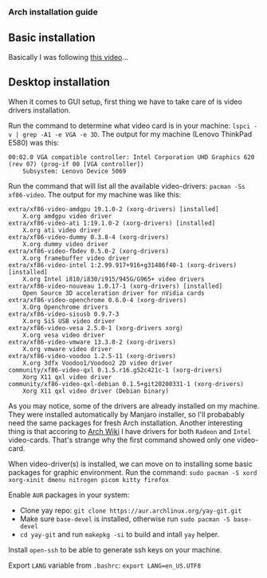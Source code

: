 ### Arch installation guide

## Basic installation

Basically I was following [this video](https://www.youtube.com/watch?v=PQgyW10xD8s&list=PL5--8gKSku16Ncr9H_BAZSzWecjaSWlvY&index=5&ab_channel=DistroTube)...

## Desktop installation

When it comes to GUI setup, first thing we have to take care of is video drivers installation.

Run the command to determine what video card is in your machine: `lspci -v | grep -A1 -e VGA -e 3D`.
The output for my machine (Lenovo ThinkPad E580) was this:

```
00:02.0 VGA compatible controller: Intel Corporation UHD Graphics 620 (rev 07) (prog-if 00 [VGA controller])
	Subsystem: Lenovo Device 5069
```

Run the command that will list all the available video-drivers: `pacman -Ss xf86-video`.
The output for my machine was like this:

```
extra/xf86-video-amdgpu 19.1.0-2 (xorg-drivers) [installed]
    X.org amdgpu video driver
extra/xf86-video-ati 1:19.1.0-2 (xorg-drivers) [installed]
    X.org ati video driver
extra/xf86-video-dummy 0.3.8-4 (xorg-drivers)
    X.org dummy video driver
extra/xf86-video-fbdev 0.5.0-2 (xorg-drivers)
    X.org framebuffer video driver
extra/xf86-video-intel 1:2.99.917+916+g31486f40-1 (xorg-drivers) [installed]
    X.org Intel i810/i830/i915/945G/G965+ video drivers
extra/xf86-video-nouveau 1.0.17-1 (xorg-drivers) [installed]
    Open Source 3D acceleration driver for nVidia cards
extra/xf86-video-openchrome 0.6.0-4 (xorg-drivers)
    X.Org Openchrome drivers
extra/xf86-video-sisusb 0.9.7-3
    X.org SiS USB video driver
extra/xf86-video-vesa 2.5.0-1 (xorg-drivers xorg)
    X.org vesa video driver
extra/xf86-video-vmware 13.3.0-2 (xorg-drivers)
    X.org vmware video driver
extra/xf86-video-voodoo 1.2.5-11 (xorg-drivers)
    X.org 3dfx Voodoo1/Voodoo2 2D video driver
community/xf86-video-qxl 0.1.5.r16.g52c421c-1 (xorg-drivers)
    Xorg X11 qxl video driver
community/xf86-video-qxl-debian 0.1.5+git20200331-1 (xorg-drivers)
    Xorg X11 qxl video driver (Debian binary)
```

As you may notice, some of the drivers are already installed on my machine. They were installed automatically
by Manjaro installer, so I'll probabably need the same packages for fresh Arch installation.
Another interesting thing is that accoring to [Arch Wiki](https://wiki.archlinux.org/index.php/Xorg#Driver_installation)
I have drivers for both `Radeon` and `Intel` video-cards. That's strange why the first command showed only one video-card.

When video-driver(s) is installed, we can move on to installing some basic packages for graphic environment.
Run the command: `sudo pacman -S xord xorg-xinit dmenu nitrogen picom kitty firefox`

Enable `AUR` packages in your system:
- Clone yay repo: `git clone https://aur.archlinux.org/yay-git.git`
- Make sure `base-devel` is installed, otherwise run `sudo pacman -S base-devel`
- `cd yay-git` and run `makepkg -si` to build and intall `yay` helper.

Install `open-ssh` to be able to generate ssh keys on your machine.

Export `LANG` variable from `.bashrc`: `export LANG=en_US.UTF8`
